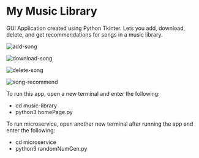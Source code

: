 # My Music Library
 GUI Application created using Python Tkinter. Lets you add, download, delete, and get recommendations for songs in a music library.
 
![add-song](https://github.com/dng394/my-music-library/assets/139503541/55a71c3b-1011-4348-b38b-dc8c19dff0f0)

![download-song](https://github.com/dng394/my-music-library/assets/139503541/7ddb4ef1-b004-447d-a2db-2b08ef4491d9)

![delete-song](https://github.com/dng394/my-music-library/assets/139503541/c56c5f12-a400-442a-a429-60b5e0f6dec9)

![song-recommend](https://github.com/dng394/my-music-library/assets/139503541/ba28c7b6-054d-4130-9a69-c50da758376c)


 To run this app, open a new terminal and enter the following:
 
 - cd music-library
 - python3 homePage.py

 To run microservice, open another new terminal after running the app and enter the following:

 - cd microservice
 - python3 randomNumGen.py


 

 
